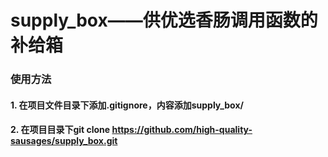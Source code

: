 # supply_box——供优选香肠调用函数的补给箱
### 使用方法
#### 1. 在项目文件目录下添加.gitignore，内容添加supply_box/
#### 2. 在项目目录下git clone https://github.com/high-quality-sausages/supply_box.git

